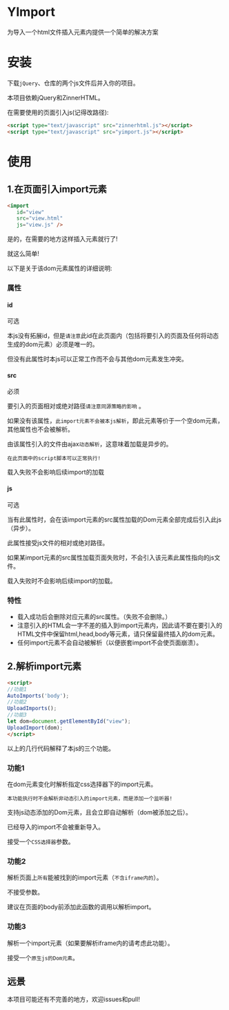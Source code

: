 # YImport
为导入一个html文件插入元素内提供一个简单的解决方案
# 安装
下载``jQuery``、仓库的两个js文件后并入你的项目。

本项目依赖jQuery和ZinnerHTML。

在需要使用的页面引入js(记得改路径):

```html
<script type="text/javascript" src="zinnerhtml.js"></script>
<script type="text/javascript" src="yimport.js"></script>
```
# 使用
## 1.在页面引入import元素
```html
<import
   id="view"
   src="view.html"
   js="view.js" />
```
是的，在需要的地方这样插入元素就行了!

就这么简单!

以下是关于该dom元素属性的详细说明:

### 属性
#### id
可选

本js没有拓展id，但是``请注意``此id在此页面内（包括将要引入的页面及任何将动态生成的dom元素）必须是唯一的。

但没有此属性时本js可以正常工作而不会与其他dom元素发生冲突。

#### src
必须

要引入的页面相对或绝对路径``请注意同源策略的影响`` 。

如果没有该属性，``此import元素不会被本js解析``，即此元素等价于一个空dom元素，其他属性也不会被解析。

由该属性引入的文件由ajax``动态解析``，这意味着加载是异步的。

``在此页面中的script脚本可以正常执行!``

载入失败不会影响后续import的加载
#### js
可选

当有此属性时，会在该import元素的src属性加载的Dom元素全部完成后引入此js（异步）。

此属性接受js文件的相对或绝对路径。

如果某import元素的src属性加载页面失败时，不会引入该元素此属性指向的js文件。

载入失败时不会影响后续import的加载。
### 特性
* 载入成功后会删除对应元素的src属性。（失败不会删除。）
* 注意引入的HTML会一字不差的插入到import元素内，因此请不要在要引入的HTML文件中保留html,head,body等元素，请只保留最终插入的dom元素。
* 任何import元素不会自动被解析（以便嵌套import不会使页面崩溃）。
## 2.解析import元素
```html
<script>
//功能1
AutoImports('body');
//功能2
UploadImports();
//功能3
let dom=document.getElementById("view");
UploadImport(dom);
</script>
```
以上的几行代码解释了本js的三个功能。
### 功能1
在dom元素变化时解析指定css选择器下的import元素。

``本功能执行时不会解析非动态引入的import元素，而是添加一个监听器!``

支持js动态添加的Dom元素，且会立即自动解析（dom被添加之后）。

已经导入的import不会被重新导入。

接受一个``CSS选择器``参数。
### 功能2

解析页面上``所有``能被找到的import元素（``不含iframe内的``）。

不接受参数。

建议在页面的body前添加此函数的调用以解析import。
### 功能3
解析一个import元素（如果要解析iframe内的请考虑此功能）。

接受一个``原生js的Dom元素``。

## 远景
本项目可能还有不完善的地方，欢迎issues和pull!
